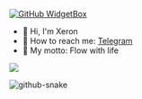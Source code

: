 [![GitHub WidgetBox](https://github-widgetbox.vercel.app/api/profile?username=Xeron2000&data=followers,repositories,stars,commits&theme=nautilus)](https://github.com/Xeron2000)

-   👋 Hi, I'm Xeron
-   📮️ How to reach me: [Telegram](https://t.me/Xeron23)
-   📖 My motto: Flow with life

![](https://github-profile-summary-cards.vercel.app/api/cards/profile-details?username=Xeron2000&theme=tokyonight)

<picture>
  <source media="(prefers-color-scheme: dark)" srcset="https://github.com/Xeron2000/Xeron2000/blob/output/github-contribution-grid-snake-dark.svg" />
  <source media="(prefers-color-scheme: light)" srcset="https://github.com/Xeron2000/Xeron2000/blob/output/github-contribution-grid-snake.svg" />
  <img alt="github-snake" src="github-snake.svg" />
</picture>

